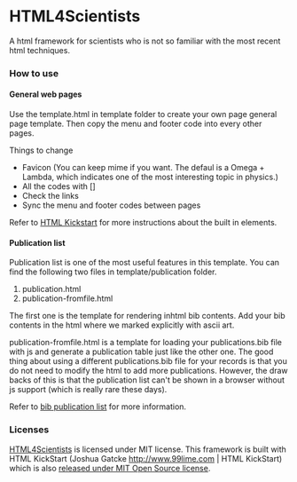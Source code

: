 HTML4Scientists
================

 A html framework for scientists who is not so familiar with the most recent html techniques.



### How to use


#### General web pages

Use the template.html in template folder to create your own page general page template. Then copy the menu and footer code into every other pages.


Things to change

* Favicon (You can keep mime if you want. The defaul is a Omega + Lambda, which indicates one of the most interesting topic in physics.)
* All the codes with []
* Check the links
* Sync the menu and footer codes between pages


Refer to [HTML Kickstart](http://www.99lime.com/elements/) for more instructions about the built in elements.




#### Publication list


Publication list is one of the most useful features in this template. You can find the following two files in template/publication folder.

1. publication.html
2. publication-fromfile.html

The first one is the template for rendering inhtml bib contents. Add your bib contents in the html where we marked explicitly with ascii art.

publication-fromfile.html is a template for loading your publications.bib file with js and generate a publication table just like the other one. The good thing about using a different publications.bib file for your records is that you do not need to modify the html to add more publications. However, the draw backs of this is that the publication list can't be shown in a browser without js support (which is really rare these days). 

Refer to [bib publication list](https://github.com/vkaravir/bib-publication-list) for more information.


### Licenses

[HTML4Scientists](https://github.com/GuokrUnion/html4scientists) is licensed under MIT license. This framework is built with HTML KickStart (Joshua Gatcke http://www.99lime.com | HTML KickStart) which is also [released under MIT Open Source license](https://github.com/joshuagatcke/HTML-KickStart#html-kickstart-is-free-and-open-source). 
